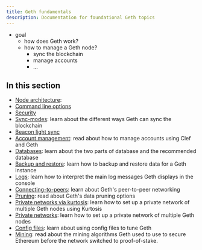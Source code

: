 ```yaml
---
title: Geth fundamentals
description: Documentation for foundational Geth topics
---
```


* goal
  * how does Geth work?
  * how to manage a Geth node?
    * sync the blockchain
    * manage accounts
    * ...

## In this section

- [Node architecture](node-architecture):
- [Command line options](/docs/fundamentals/command-line-options)
- [Security](/docs/fundamentals/security)
- [Sync-modes](/docs/fundamentals/sync-modes): learn about the different ways Geth can sync the blockchain
- [Beacon light sync](/docs/fundamentals/blsync)
- [Account management](/docs/fundamentals/account-management): read about how to manage accounts using Clef and Geth
- [Databases](/docs/fundamentals/databases): learn about the two parts of database and the recommended database
- [Backup and restore](/docs/fundamentals/backup-restore): learn how to backup and restore data for a Geth instance
- [Logs](/docs/fundamentals/logs): learn how to interpret the main log messages Geth displays in the console
- [Connecting-to-peers](/docs/fundamentals/peer-to-peer): learn about Geth's peer-to-peer networking
- [Pruning](/docs/fundamentals/pruning): read about Geth's data pruning options
- [Private networks via kurtosis](/docs/fundamentals/kurtosis): learn how to set up a private network of multiple Geth nodes using Kurtosis
- [Private networks](/docs/fundamentals/private-network): learn how to set up a private network of multiple Geth nodes
- [Config files](/docs/fundamentals/config-files): learn about using config files to tune Geth
- [Mining](/docs/fundamentals/mining): read about the mining algorithms Geth used to use to secure Ethereum before the network switched to proof-of-stake.
